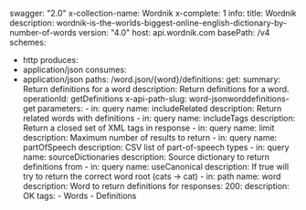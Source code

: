 swagger: "2.0"
x-collection-name: Wordnik
x-complete: 1
info:
  title: Wordnik
  description: wordnik-is-the-worlds-biggest-online-english-dictionary-by-number-of-words
  version: "4.0"
host: api.wordnik.com
basePath: /v4
schemes:
- http
produces:
- application/json
consumes:
- application/json
paths:
  /word.json/{word}/definitions:
    get:
      summary: Return definitions for a word
      description: Return definitions for a word.
      operationId: getDefinitions
      x-api-path-slug: word-jsonworddefinitions-get
      parameters:
      - in: query
        name: includeRelated
        description: Return related words with definitions
      - in: query
        name: includeTags
        description: Return a closed set of XML tags in response
      - in: query
        name: limit
        description: Maximum number of results to return
      - in: query
        name: partOfSpeech
        description: CSV list of part-of-speech types
      - in: query
        name: sourceDictionaries
        description: Source dictionary to return definitions from
      - in: query
        name: useCanonical
        description: If true will try to return the correct word root (cats -> cat)
      - in: path
        name: word
        description: Word to return definitions for
      responses:
        200:
          description: OK
      tags:
      - Words
      - Definitions